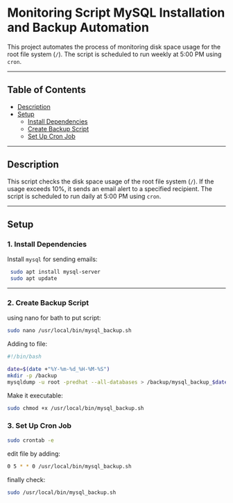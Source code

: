 # Monitoring Script MySQL Installation and Backup Automation

This project automates the process of monitoring disk space usage for the root file system (`/`). The script is scheduled to run weekly at 5:00 PM using `cron`.

---

## Table of Contents
- [Description](#description)
- [Setup](#setup)
  - [Install Dependencies](#1-install-dependencies)
  - [Create Backup Script](#2-create-a-backup-script)
  - [Set Up  Cron Job](#3-set-up-a-cron-job)


---

## Description
This script checks the disk space usage of the root file system (`/`). If the usage exceeds 10%, it sends an email alert to a specified recipient. The script is scheduled to run daily at 5:00 PM using `cron`.

---
 
## Setup

### 1. Install Dependencies
Install `mysql` for sending emails:

```bash
 sudo apt install mysql-server
 sudo apt update
```
 ---

### 2. Create Backup Script
using nano for bath to put script:

```bash
sudo nano /usr/local/bin/mysql_backup.sh
```
Adding to file:
```bash
#!/bin/bash

date=$(date +"%Y-%m-%d_%H-%M-%S")
mkdir -p /backup
mysqldump -u root -predhat --all-databases > /backup/mysql_backup_$date.sql
```
Make it executable:
```bash
sudo chmod +x /usr/local/bin/mysql_backup.sh
```

### 3. Set Up Cron Job
```bash
sudo crontab -e
```
edit file by adding:
```bash
0 5 * * 0 /usr/local/bin/mysql_backup.sh
```
finally check:
```bash
sudo /usr/local/bin/mysql_backup.sh
```
